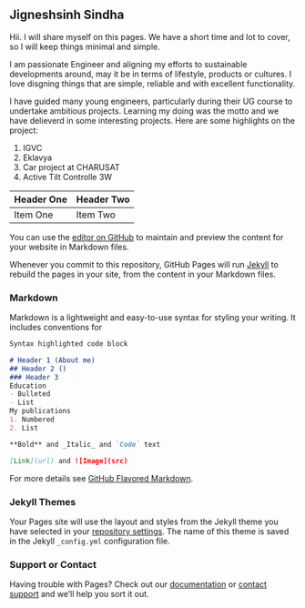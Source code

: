 ## Jigneshsinh Sindha

Hii. I will share myself on this pages. We have a short time and lot to cover, so I will keep things minimal and simple.

I am passionate Engineer and aligning my efforts to sustainable developments around, may it be in terms of lifestyle, products or cultures. I love disgning things that are simple, reliable and with excellent functionality.

I have guided many young engineers, particularly during their UG course to undertake ambitious projects. Learning my doing was the motto and we have delieverd in some interesting projects.
Here are some highlights on the project:
1. IGVC
2. Eklavya
3. Car project at CHARUSAT
4. Active Tilt Controlle 3W

| Header One     | Header Two     |
| :------------- | :------------- |
| Item One       | Item Two       |


You can use the [editor on GitHub](https://github.com/Jigs86/Jigs86.github.io/edit/main/index.md) to maintain and preview the content for your website in Markdown files.

Whenever you commit to this repository, GitHub Pages will run [Jekyll](https://jekyllrb.com/) to rebuild the pages in your site, from the content in your Markdown files.

### Markdown

Markdown is a lightweight and easy-to-use syntax for styling your writing. It includes conventions for

```markdown
Syntax highlighted code block

# Header 1 (About me)
## Header 2 ()
### Header 3
Education
- Bulleted
- List
My publications
1. Numbered
2. List

**Bold** and _Italic_ and `Code` text

[Link](url) and ![Image](src)
```

For more details see [GitHub Flavored Markdown](https://guides.github.com/features/mastering-markdown/).

### Jekyll Themes

Your Pages site will use the layout and styles from the Jekyll theme you have selected in your [repository settings](https://github.com/Jigs86/Jigs86.github.io/settings). The name of this theme is saved in the Jekyll `_config.yml` configuration file.

### Support or Contact

Having trouble with Pages? Check out our [documentation](https://docs.github.com/categories/github-pages-basics/) or [contact support](https://support.github.com/contact) and we’ll help you sort it out.
